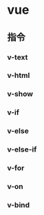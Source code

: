 # vue

## 指令

### v-text

### v-html

### v-show

### v-if

### v-else

### v-else-if

### v-for

### v-on

### v-bind
